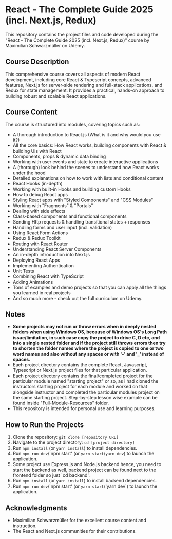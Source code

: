 # React - The Complete Guide 2025 (incl. Next.js, Redux)

This repository contains the project files and code developed during the "React - The Complete Guide 2025 (incl. Next.js, Redux)" course by Maximilian Schwarzmüller on Udemy.

## Course Description

This comprehensive course covers all aspects of modern React development, including core React & Typescript concepts, advanced features, Next.js for server-side rendering and full-stack applications, and Redux for state management. It provides a practical, hands-on approach to building robust and scalable React applications.

## Course Content
The course is structured into modules, covering topics such as:

* A thorough introduction to React.js (What is it and why would you use it?)
* All the core basics: How React works, building components with React & building UIs with React
* Components, props & dynamic data binding
* Working with user events and state to create interactive applications
* A (thorough) look behind the scenes to understand how React works under the hood
* Detailed explanations on how to work with lists and conditional content
* React Hooks (in-depth)
* Working with built-in Hooks and building custom Hooks
* How to debug React apps
* Styling React apps with "Styled Components" and "CSS Modules"
* Working with "Fragments" & "Portals"
* Dealing with side effects
* Class-based components and functional components
* Sending Http requests & handling transitional states + responses
* Handling forms and user input (incl. validation)
* Using React Form Actions
* Redux & Redux Toolkit
* Routing with React Router
* Understanding React Server Components
* An in-depth introduction into Next.js
* Deploying React Apps
* Implementing Authentication
* Unit Tests
* Combining React with TypeScript
* Adding Animations
* Tons of examples and demo projects so that you can apply all the things you learned in real projects
* And so much more - check out the full curriculum on Udemy.

## Notes

* **Some projects may not run or throw errors when in deeply nested folders when using Windows OS, because of Windows OS's Long Path issue/limitation, in such case copy the project to drive C, D etc, and into a single nested folder and if the project still throws errors then try to shorten the folder names where the project is copied to one or two word names and also without any spaces or with '-' and '_' instead of spaces.** 
* Each project directory contains the complete React, Javascript, Typescript or Next.js project files for that particular application.
* Each project directory contains the final/completed project for the particular module named "starting project" or so, as i had cloned the instructors starting project for each module and worked on that alongside instructor and completed the particular modules project on the same starting project. Step-by-step lesson wise example can be found inside "Full-Module-Resources" folder. 
* This repository is intended for personal use and learning purposes.

## How to Run the Projects

1.  Clone the repository: `git clone [repository URL]`
2.  Navigate to the project directory: `cd [project directory]`
3.  Run `npm install` (or `yarn install`) to install dependencies.
4.  Run `npm run dev`/'npm start' (or `yarn start`/`yarn dev`) to launch the application.
5.  Some project use Express.js and Node.js backend hence, you need to start the backend as well, backend project can be found next to the frontend folder so just `cd backend'.
6.  Run `npm install` (or `yarn install`) to install backend dependencies.
7.  Run `npm run dev`/'npm start' (or `yarn start`/'yarn dev`) to launch the application. 

## Acknowledgments

* Maximilian Schwarzmüller for the excellent course content and instruction.
* The React and Next.js communities for their contributions.
